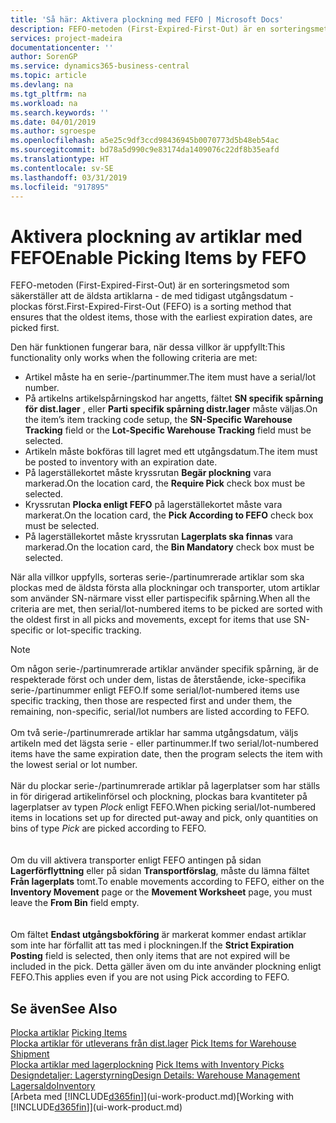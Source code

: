 ```yaml
---
title: 'Så här: Aktivera plockning med FEFO | Microsoft Docs'
description: FEFO-metoden (First-Expired-First-Out) är en sorteringsmetod som säkerställer att de äldsta artiklar, de med de tidigaste utgångsdatumen, plockas först.
services: project-madeira
documentationcenter: ''
author: SorenGP
ms.service: dynamics365-business-central
ms.topic: article
ms.devlang: na
ms.tgt_pltfrm: na
ms.workload: na
ms.search.keywords: ''
ms.date: 04/01/2019
ms.author: sgroespe
ms.openlocfilehash: a5e25c9df3ccd98436945b0070773d5b48eb54ac
ms.sourcegitcommit: bd78a5d990c9e83174da1409076c22df8b35eafd
ms.translationtype: HT
ms.contentlocale: sv-SE
ms.lasthandoff: 03/31/2019
ms.locfileid: "917895"
---
```

# <a name="enable-picking-items-by-fefo"></a><span data-ttu-id="ae0cd-103">Aktivera plockning av artiklar med FEFO</span><span class="sxs-lookup"><span data-stu-id="ae0cd-103">Enable Picking Items by FEFO</span></span>
<span data-ttu-id="ae0cd-104">FEFO-metoden (First-Expired-First-Out) är en sorteringsmetod som säkerställer att de äldsta artiklarna - de med tidigast utgångsdatum - plockas först.</span><span class="sxs-lookup"><span data-stu-id="ae0cd-104">First-Expired-First-Out (FEFO) is a sorting method that ensures that the oldest items, those with the earliest expiration dates, are picked first.</span></span>  

 <span data-ttu-id="ae0cd-105">Den här funktionen fungerar bara, när dessa villkor är uppfyllt:</span><span class="sxs-lookup"><span data-stu-id="ae0cd-105">This functionality only works when the following criteria are met:</span></span>  

-   <span data-ttu-id="ae0cd-106">Artikel måste ha en serie-/partinummer.</span><span class="sxs-lookup"><span data-stu-id="ae0cd-106">The item must have a serial/lot number.</span></span>  
-   <span data-ttu-id="ae0cd-107">På artikelns artikelspårningskod har angetts, fältet **SN specifik spårning för dist.lager** , eller **Parti specifik spårning distr.lager** måste väljas.</span><span class="sxs-lookup"><span data-stu-id="ae0cd-107">On the item’s item tracking code setup, the **SN-Specific Warehouse Tracking** field or the **Lot-Specific Warehouse Tracking** field must be selected.</span></span>  
-   <span data-ttu-id="ae0cd-108">Artikeln måste bokföras till lagret med ett utgångsdatum.</span><span class="sxs-lookup"><span data-stu-id="ae0cd-108">The item must be posted to inventory with an expiration date.</span></span>  
-   <span data-ttu-id="ae0cd-109">På lagerställekortet måste kryssrutan **Begär plockning** vara markerad.</span><span class="sxs-lookup"><span data-stu-id="ae0cd-109">On the location card, the **Require Pick** check box must be selected.</span></span>  
-   <span data-ttu-id="ae0cd-110">Kryssrutan **Plocka enligt FEFO** på lagerställekortet måste vara markerat.</span><span class="sxs-lookup"><span data-stu-id="ae0cd-110">On the location card, the **Pick According to FEFO** check box must be selected.</span></span>  
-   <span data-ttu-id="ae0cd-111">På lagerställekortet måste kryssrutan **Lagerplats ska finnas** vara markerad.</span><span class="sxs-lookup"><span data-stu-id="ae0cd-111">On the location card, the **Bin Mandatory** check box must be selected.</span></span>  

 <span data-ttu-id="ae0cd-112">När alla villkor uppfylls, sorteras serie-/partinumrerade artiklar som ska plockas med de äldsta första alla plockningar och transporter, utom artiklar som använder SN-närmare visst eller partispecifik spårning.</span><span class="sxs-lookup"><span data-stu-id="ae0cd-112">When all the criteria are met, then serial/lot-numbered items to be picked are sorted with the oldest first in all picks and movements, except for items that use SN-specific or lot-specific tracking.</span></span>  

> [!NOTE]  
> <span data-ttu-id="ae0cd-113">Om någon serie-/partinumrerade artiklar använder specifik spårning, är de respekterade först och under dem, listas de återstående, icke-specifika serie-/partinummer enligt FEFO.</span><span class="sxs-lookup"><span data-stu-id="ae0cd-113">If some serial/lot-numbered items use specific tracking, then those are respected first and under them, the remaining, non-specific, serial/lot numbers are listed according to FEFO.</span></span>
<br /><br />
<span data-ttu-id="ae0cd-114">Om två serie-/partinumrerade artiklar har samma utgångsdatum, väljs artikeln med det lägsta serie - eller partinummer.</span><span class="sxs-lookup"><span data-stu-id="ae0cd-114">If two serial/lot-numbered items have the same expiration date, then the program selects the item with the lowest serial or lot number.</span></span>
<br /><br />
<span data-ttu-id="ae0cd-115">När du plockar serie-/partinumrerade artiklar på lagerplatser som har ställs in för dirigerad artikelinförsel och plockning, plockas bara kvantiteter på lagerplatser av typen *Plock* enligt FEFO.</span><span class="sxs-lookup"><span data-stu-id="ae0cd-115">When picking serial/lot-numbered items in locations set up for directed put-away and pick, only quantities on bins of type *Pick* are picked according to FEFO.</span></span>  
<br /><br />
<span data-ttu-id="ae0cd-116">Om du vill aktivera transporter enligt FEFO antingen på sidan **Lagerförflyttning** eller på sidan **Transportförslag**, måste du lämna fältet **Från lagerplats** tomt.</span><span class="sxs-lookup"><span data-stu-id="ae0cd-116">To enable movements according to FEFO, either on the **Inventory Movement** page or the **Movement Worksheet** page, you must leave the **From Bin** field empty.</span></span>  
<br /><br />
<span data-ttu-id="ae0cd-117">Om fältet **Endast utgångsbokföring** är markerat kommer endast artiklar som inte har förfallit att tas med i plockningen.</span><span class="sxs-lookup"><span data-stu-id="ae0cd-117">If the **Strict Expiration Posting** field is selected, then only items that are not expired will be included in the pick.</span></span> <span data-ttu-id="ae0cd-118">Detta gäller även om du inte använder plockning enligt FEFO.</span><span class="sxs-lookup"><span data-stu-id="ae0cd-118">This applies even if you are not using Pick according to FEFO.</span></span>

## <a name="see-also"></a><span data-ttu-id="ae0cd-119">Se även</span><span class="sxs-lookup"><span data-stu-id="ae0cd-119">See Also</span></span>  
<span data-ttu-id="ae0cd-120">[Plocka artiklar](warehouse-pick-items.md) </span><span class="sxs-lookup"><span data-stu-id="ae0cd-120">[Picking Items](warehouse-pick-items.md) </span></span>  
<span data-ttu-id="ae0cd-121">[Plocka artiklar för utleverans från dist.lager](warehouse-how-to-pick-items-for-warehouse-shipment.md) </span><span class="sxs-lookup"><span data-stu-id="ae0cd-121">[Pick Items for Warehouse Shipment](warehouse-how-to-pick-items-for-warehouse-shipment.md) </span></span>  
<span data-ttu-id="ae0cd-122">[Plocka artiklar med lagerplockning](warehouse-how-to-pick-items-with-inventory-picks.md) </span><span class="sxs-lookup"><span data-stu-id="ae0cd-122">[Pick Items with Inventory Picks](warehouse-how-to-pick-items-with-inventory-picks.md) </span></span>  
[<span data-ttu-id="ae0cd-123">Designdetaljer: Lagerstyrning</span><span class="sxs-lookup"><span data-stu-id="ae0cd-123">Design Details: Warehouse Management</span></span>](design-details-warehouse-management.md)  
[<span data-ttu-id="ae0cd-124">Lagersaldo</span><span class="sxs-lookup"><span data-stu-id="ae0cd-124">Inventory</span></span>](inventory-manage-inventory.md)  
<span data-ttu-id="ae0cd-125">[Arbeta med [!INCLUDE[d365fin](includes/d365fin_md.md)]](ui-work-product.md)</span><span class="sxs-lookup"><span data-stu-id="ae0cd-125">[Working with [!INCLUDE[d365fin](includes/d365fin_md.md)]](ui-work-product.md)</span></span>
